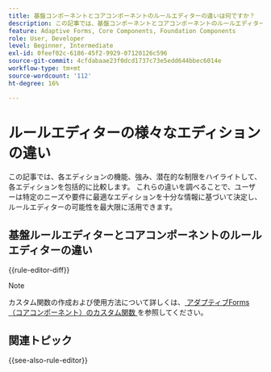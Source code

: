 ```yaml
---
title: 基盤コンポーネントとコアコンポーネントのルールエディターの違いは何ですか？
description: この記事では、基盤コンポーネントとコアコンポーネントのルールエディターの違いについて説明します
feature: Adaptive Forms, Core Components, Foundation Components
role: User, Developer
level: Beginner, Intermediate
exl-id: 0feef02c-6186-45f2-9929-07120126c596
source-git-commit: 4cfdabaae23f0dcd1737c73e5edd644bbec6014e
workflow-type: tm+mt
source-wordcount: '112'
ht-degree: 16%

---
```


# ルールエディターの様々なエディションの違い

この記事では、各エディションの機能、強み、潜在的な制限をハイライトして、各エディションを包括的に比較します。 これらの違いを調べることで、ユーザーは特定のニーズや要件に最適なエディションを十分な情報に基づいて決定し、ルールエディターの可能性を最大限に活用できます。

## 基盤ルールエディターとコアコンポーネントのルールエディターの違い

{{rule-editor-diff}}

>[!NOTE]
>
> カスタム関数の作成および使用方法について詳しくは、[ アダプティブForms（コアコンポーネント）のカスタム関数 ](/help/forms/create-and-use-custom-functions.md) を参照してください。


## 関連トピック

{{see-also-rule-editor}}
